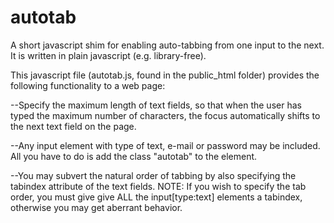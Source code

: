 autotab
=======

A short javascript shim for enabling auto-tabbing from one input to the next. It is written in plain javascript (e.g. library-free).

This javascript file (autotab.js, found in the public_html folder) provides the following functionality to a web page:

--Specify the maximum length of text fields, so that when the user has typed the maximum number of characters, the focus automatically shifts to the next text field on the page.

--Any input element with type of text, e-mail or password may be included. All you have to do is add the class "autotab" to the element.

--You may subvert the natural order of tabbing by also specifying the tabindex attribute of the text fields. NOTE: If you wish to specify the tab order, you must give give ALL the input[type:text] elements a tabindex, otherwise you may get aberrant behavior.
